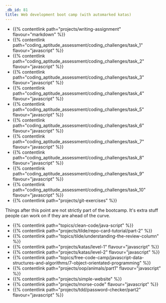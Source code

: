 ```yaml
---
_db_id: 81
title: Web development boot camp (with automarked katas)
---
```


- {{% contentlink path="projects/writing-assignment" flavour="markdown" %}}
- {{% contentlink path="coding_aptitude_assessment/coding_challenges/task_1" flavour="javascript" %}}
- {{% contentlink path="coding_aptitude_assessment/coding_challenges/task_2" flavour="javascript" %}}
- {{% contentlink path="coding_aptitude_assessment/coding_challenges/task_3" flavour="javascript" %}}
- {{% contentlink path="coding_aptitude_assessment/coding_challenges/task_4" flavour="javascript" %}}
- {{% contentlink path="coding_aptitude_assessment/coding_challenges/task_5" flavour="javascript" %}}
- {{% contentlink path="coding_aptitude_assessment/coding_challenges/task_6" flavour="javascript" %}}
- {{% contentlink path="coding_aptitude_assessment/coding_challenges/task_7" flavour="javascript" %}}
- {{% contentlink path="coding_aptitude_assessment/coding_challenges/task_8" flavour="javascript" %}}
- {{% contentlink path="coding_aptitude_assessment/coding_challenges/task_9" flavour="javascript" %}}
- {{% contentlink path="coding_aptitude_assessment/coding_challenges/task_10" flavour="javascript" %}}
- {{% contentlink path="projects/git-exercises" %}}

Things after this point are not strictly part of the bootcamp. It's extra stuff people can work on if they are ahead of the curve.

- {{% contentlink path="topics/clean-code/java-script" %}}
- {{% contentlink path="projects/tilde/repo-card-tutorial/part-2" %}}
- {{% contentlink path="topics/tilde/understanding-the-review-column" %}}
- {{% contentlink path="projects/katas/level-1" flavour="javascript" %}}
- {{% contentlink path="projects/katas/level-2" flavour="javascript" %}}
- {{% contentlink path="topics/free-code-camp/javascript-data-structures-and-algorithms/7-object-orientated-programming"  %}}
- {{% contentlink path="projects/oop/animals/part1"  flavour="javascript" %}}
- {{% contentlink path="projects/simple-website" %}}
- {{% contentlink path="projects/morse-code" flavour="javascript" %}}
- {{% contentlink path="projects/tdd/password-checker/part2" flavour="javascript" %}}